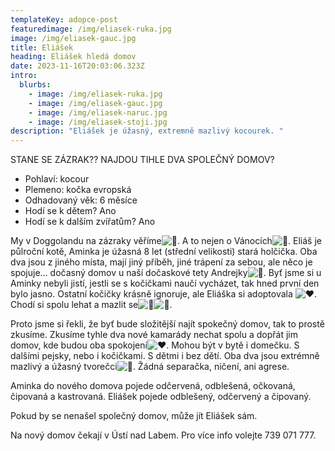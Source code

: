 ```yaml
---
templateKey: adopce-post
featuredimage: /img/eliasek-ruka.jpg
image: /img/eliasek-gauc.jpg
title: Eliášek
heading: Eliášek hledá domov
date: 2023-11-16T20:03:06.323Z
intro:
  blurbs:
    - image: /img/eliasek-ruka.jpg
    - image: /img/eliasek-gauc.jpg
    - image: /img/eliasek-naruc.jpg
    - image: /img/eliasek-stoji.jpg
description: "Eliášek je úžasný, extremně mazlivý kocourek. "
---
```

STANE SE ZÁZRAK?? NAJDOU TIHLE DVA SPOLEČNÝ DOMOV? 

* Pohlaví: kocour
* Plemeno: kočka evropská
* Odhadovaný věk: 6 měsíce
* Hodí se k dětem? Ano
* Hodí se k dalším zvířatům? Ano

My v Doggolandu na zázraky věříme![🤩](https://static.xx.fbcdn.net/images/emoji.php/v9/t58/1/16/1f929.png). A to nejen o Vánocích![🎄](https://static.xx.fbcdn.net/images/emoji.php/v9/t7/1/16/1f384.png). Eliáš je půlroční kotě, Aminka je úžasná 8 let (střední velikosti) stará holčička. Oba dva jsou z jiného místa, mají jiný příběh, jiné trápení za sebou, ale něco je spojuje… dočasný domov u naší dočaskové tety Andrejky![🩷](https://static.xx.fbcdn.net/images/emoji.php/v9/t99/1/16/1fa77.png). Byť jsme si u Aminky nebyli jistí, jestli se s kočičkami naučí vycházet, tak hned první den bylo jasno. Ostatní kočičky krásně [](<>)ignoruje, ale Eliáška si adoptovala ![❤️](https://static.xx.fbcdn.net/images/emoji.php/v9/t6c/1/16/2764.png). Chodí si spolu lehat a mazlit se![🥰](https://static.xx.fbcdn.net/images/emoji.php/v9/tea/1/16/1f970.png)![🐾](https://static.xx.fbcdn.net/images/emoji.php/v9/tde/1/16/1f43e.png).

Proto jsme si řekli, že byť bude složitější najít spokečný domov, tak to prostě zkusíme. Zkusíme tyhle dva nové kamarády nechat spolu a dopřát jim domov, kde budou oba spokojení![❤️](https://static.xx.fbcdn.net/images/emoji.php/v9/t6c/1/16/2764.png). Mohou být v bytě i domečku. S dalšími pejsky, nebo i kočičkami. S dětmi i bez dětí. Oba dva jsou extrémně mazlivý a úžasný tvorečci![🥰](https://static.xx.fbcdn.net/images/emoji.php/v9/tea/1/16/1f970.png). Žádná separačka, ničení, ani agrese.

Aminka do nového domova pojede odčervená, odblešená, očkovaná, čipovaná a kastrovaná. Eliášek pojede odblešený, odčervený a čipovaný.

Pokud by se nenašel společný domov, může jít Eliášek sám. 

Na nový domov čekají v Ústí nad Labem. Pro více info volejte 739 071 777.